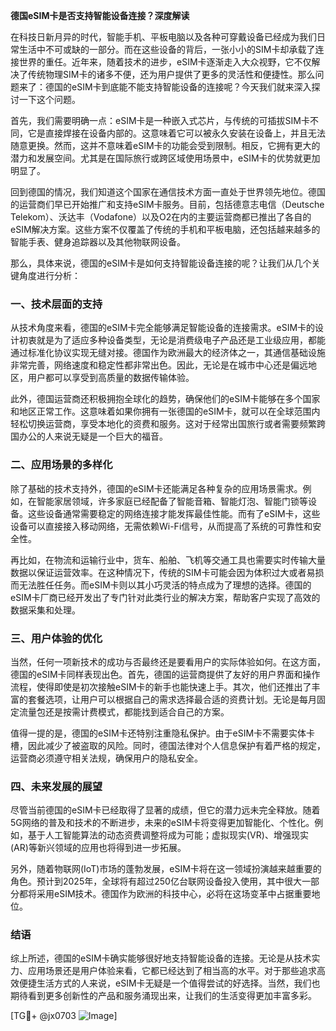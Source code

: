 **德国eSIM卡是否支持智能设备连接？深度解读**

在科技日新月异的时代，智能手机、平板电脑以及各种可穿戴设备已经成为我们日常生活中不可或缺的一部分。而在这些设备的背后，一张小小的SIM卡却承载了连接世界的重任。近年来，随着技术的进步，eSIM卡逐渐走入大众视野，它不仅解决了传统物理SIM卡的诸多不便，还为用户提供了更多的灵活性和便捷性。那么问题来了：德国的eSIM卡到底能不能支持智能设备的连接呢？今天我们就来深入探讨一下这个问题。

首先，我们需要明确一点：eSIM卡是一种嵌入式芯片，与传统的可插拔SIM卡不同，它是直接焊接在设备内部的。这意味着它可以被永久安装在设备上，并且无法随意更换。然而，这并不意味着eSIM卡的功能会受到限制。相反，它拥有更大的潜力和发展空间。尤其是在国际旅行或跨区域使用场景中，eSIM卡的优势就更加明显了。

回到德国的情况，我们知道这个国家在通信技术方面一直处于世界领先地位。德国的运营商们早已开始推广和支持eSIM卡服务。目前，包括德意志电信（Deutsche Telekom）、沃达丰（Vodafone）以及O2在内的主要运营商都已推出了各自的eSIM解决方案。这些方案不仅覆盖了传统的手机和平板电脑，还包括越来越多的智能手表、健身追踪器以及其他物联网设备。

那么，具体来说，德国的eSIM卡是如何支持智能设备连接的呢？让我们从几个关键角度进行分析：

### 一、技术层面的支持

从技术角度来看，德国的eSIM卡完全能够满足智能设备的连接需求。eSIM卡的设计初衷就是为了适应多种设备类型，无论是消费级电子产品还是工业级应用，都能通过标准化协议实现无缝对接。德国作为欧洲最大的经济体之一，其通信基础设施非常完善，网络速度和稳定性都非常出色。因此，无论是在城市中心还是偏远地区，用户都可以享受到高质量的数据传输体验。

此外，德国运营商还积极拥抱全球化的趋势，确保他们的eSIM卡能够在多个国家和地区正常工作。这意味着如果你拥有一张德国的eSIM卡，就可以在全球范围内轻松切换运营商，享受本地化的资费和服务。这对于经常出国旅行或者需要频繁跨国办公的人来说无疑是一个巨大的福音。

### 二、应用场景的多样化

除了基础的技术支持外，德国的eSIM卡还能满足各种复杂的应用场景需求。例如，在智能家居领域，许多家庭已经配备了智能音箱、智能灯泡、智能门锁等设备。这些设备通常需要稳定的网络连接才能发挥最佳性能。而有了eSIM卡，这些设备可以直接接入移动网络，无需依赖Wi-Fi信号，从而提高了系统的可靠性和安全性。

再比如，在物流和运输行业中，货车、船舶、飞机等交通工具也需要实时传输大量数据以保证运营效率。在这种情况下，传统的SIM卡可能会因为体积过大或者易损而无法胜任任务。而eSIM卡则以其小巧灵活的特点成为了理想的选择。德国的eSIM卡厂商已经开发出了专门针对此类行业的解决方案，帮助客户实现了高效的数据采集和处理。

### 三、用户体验的优化

当然，任何一项新技术的成功与否最终还是要看用户的实际体验如何。在这方面，德国的eSIM卡同样表现出色。首先，德国的运营商提供了友好的用户界面和操作流程，使得即使是初次接触eSIM卡的新手也能快速上手。其次，他们还推出了丰富的套餐选项，让用户可以根据自己的需求选择最合适的资费计划。无论是每月固定流量包还是按需计费模式，都能找到适合自己的方案。

值得一提的是，德国的eSIM卡还特别注重隐私保护。由于eSIM卡不需要实体卡槽，因此减少了被盗取的风险。同时，德国法律对个人信息保护有着严格的规定，运营商必须遵守相关法规，确保用户的隐私安全。

### 四、未来发展的展望

尽管当前德国的eSIM卡已经取得了显著的成绩，但它的潜力远未完全释放。随着5G网络的普及和技术的不断进步，未来的eSIM卡将变得更加智能化、个性化。例如，基于人工智能算法的动态资费调整将成为可能；虚拟现实(VR)、增强现实(AR)等新兴领域的应用也将得到进一步拓展。

另外，随着物联网(IoT)市场的蓬勃发展，eSIM卡将在这一领域扮演越来越重要的角色。预计到2025年，全球将有超过250亿台联网设备投入使用，其中很大一部分都将采用eSIM技术。德国作为欧洲的科技中心，必将在这场变革中占据重要地位。

### 结语

综上所述，德国的eSIM卡确实能够很好地支持智能设备的连接。无论是从技术实力、应用场景还是用户体验来看，它都已经达到了相当高的水平。对于那些追求高效便捷生活方式的人来说，eSIM卡无疑是一个值得尝试的好选择。当然，我们也期待看到更多创新性的产品和服务涌现出来，让我们的生活变得更加丰富多彩。

[TG💪+ @jx0703 ![Image](https://github.com/user-attachments/assets/dbca1d08-cadb-493c-b0ec-ad6f7a83f270)]